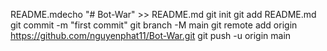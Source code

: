 README.mdecho "# Bot-War" >> README.md
git init
git add README.md
git commit -m "first commit"
git branch -M main
git remote add origin https://github.com/nguyenphat11/Bot-War.git
git push -u origin main

